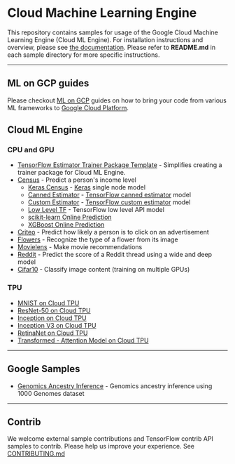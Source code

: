 # Cloud Machine Learning Engine

This repository contains samples for usage of the Google Cloud Machine Learning Engine (Cloud ML Engine). For installation instructions and overview, please see [the documentation](https://cloud.google.com/ml-engine/docs/). Please refer to **README.md** in each sample directory for more specific instructions.

- - -
## ML on GCP guides
Please checkout [ML on GCP](https://github.com/GoogleCloudPlatform/ml-on-gcp) guides on how to bring your code from various ML frameworks to [Google Cloud Platform](https://cloud.google.com/).

## Cloud ML Engine

### CPU and GPU

* [TensorFlow Estimator Trainer Package Template](cloudml-template) -
  Simplifies creating a trainer package for Cloud ML Engine.
* [Census](census) - Predict a person's income level
  * [Keras Census](census/keras) - [Keras](https://keras.io/) single node model
  * [Canned Estimator](census/estimator) - [TensorFlow canned estimator](https://www.tensorflow.org/programmers_guide/estimators#pre-made_estimators) model
  * [Custom Estimator](census/customestimator) - [TensorFlow custom estimator](https://www.tensorflow.org/programmers_guide/estimators#custom_estimators) model
  * [Low Level TF](census/tensorflowcore) - TensorFlow low level API model
  * [scikit-learn Online Prediction](sklearn/notebooks/Online%20Prediction%20with%20scikit-learn.ipynb)
  * [XGBoost Online Prediction](xgboost/notebooks/Online%20Prediction%20with%20XGBoost.ipynb)
* [Criteo](criteo_tft) - Predict how likely a person is to click on an
  advertisement
* [Flowers](flowers) - Recognize the type of a flower from its image
* [Movielens](movielens) - Make movie recommendations
* [Reddit](reddit_tft) - Predict the score of a Reddit thread using a wide and deep model
* [Cifar10](https://github.com/tensorflow/models/tree/master/tutorials/image/cifar10_estimator) - Classify image content (training on multiple GPUs)

### TPU
* [MNIST on Cloud TPU](https://cloud.google.com/tpu/docs/tutorials/mnist)
* [ResNet-50 on Cloud TPU](https://cloud.google.com/tpu/docs/tutorials/resnet)
* [Inception on Cloud TPU](https://cloud.google.com/tpu/docs/tutorials/inception)
* [Inception V3 on Cloud TPU](https://cloud.google.com/tpu/docs/tutorials/inception-v3-advanced)
* [RetinaNet on Cloud TPU](https://cloud.google.com/tpu/docs/tutorials/retinanet)
* [Transformed - Attention Model on Cloud TPU](https://cloud.google.com/tpu/docs/tutorials/transformer)

- - -

## Google Samples

* [Genomics Ancestry Inference](https://github.com/googlegenomics/cloudml-examples) - Genomics ancestry inference using 1000 Genomes dataset

- - -

## Contrib

We welcome external sample contributions and TensorFlow contrib API samples to contrib. Please help us improve your experience. See [CONTRIBUTING.md](CONTRIBUTING.md)
